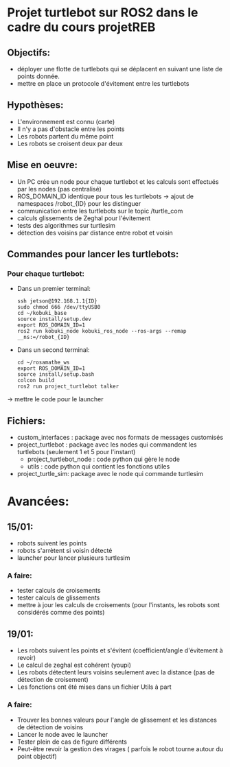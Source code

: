  # Projet turtlebot sur ROS2 dans le cadre du cours projetREB 

## Objectifs:
- déployer une flotte de turtlebots qui se déplacent en suivant une liste de points donnée.
- mettre en place un protocole d'évitement entre les turtlebots

## Hypothèses:
- L'environnement est connu (carte)
- Il n'y a pas d'obstacle entre les points
- Les robots partent du même point
- Les robots se croisent deux par deux 

## Mise en oeuvre:
- Un PC crée un node pour chaque turtlebot et les calculs sont effectués par les nodes (pas centralisé)
- ROS_DOMAIN_ID identique pour tous les turtlebots -> ajout de namespaces /robot_{ID} pour les distinguer 
- communication entre les turtlebots sur le topic /turtle_com
- calculs glissements de Zeghal pour l'évitement
- tests des algorithmes sur turtlesim
- détection des voisins par distance entre robot et voisin 

## Commandes pour lancer les turtlebots:
### Pour chaque turtlebot:
- Dans un premier terminal:
  
      ssh jetson@192.168.1.1{ID}
      sudo chmod 666 /dev/ttyUSB0
      cd ~/kobuki_base
      source install/setup.dev
      export ROS_DOMAIN_ID=1
      ros2 run kobuki_node kobuki_ros_node --ros-args --remap __ns:=/robot_{ID}
  
- Dans un second terminal:
  
      cd ~/rosamathe_ws
      export ROS_DOMAIN_ID=1
      source install/setup.bash
      colcon build
      ros2 run project_turtlebot talker 
 -> mettre le code pour le launcher
  
## Fichiers:
- custom_interfaces : package avec nos formats de messages customisés
- project_turtlebot : package avec les nodes qui commandent les turtlebots (seulement 1 et 5 pour l'instant)
   - project_turtlebot_node : code python qui gère le node
   - utils : code python qui contient les fonctions utiles
- project_turtle_sim: package avec le node qui commande turtlesim

# Avancées:
##   15/01:
  - robots suivent les points
  - robots s'arrètent si voisin détecté
  - launcher pour lancer plusieurs turtlesim
###   A faire:
  - tester calculs de croisements
  - tester calculs de glissements 
  - mettre à jour les calculs de croisements (pour l'instants, les robots sont considérés comme des points)

##   19/01:
  - Les robots suivent les points et s'évitent (coefficient/angle d'évitement à revoir)
  - Le calcul de zeghal est cohérent (youpi)
  - Les robots détectent leurs voisins seulement avec la distance (pas de détection de croisement)
  - Les fonctions ont été mises dans un fichier Utils à part
    
###   A faire:
  - Trouver les bonnes valeurs pour l'angle de glissement et les distances de détection de voisins
  - Lancer le node avec le launcher
  - Tester plein de cas de figure différents
  - Peut-être revoir la gestion des virages ( parfois le robot tourne autour du point objectif)

    


